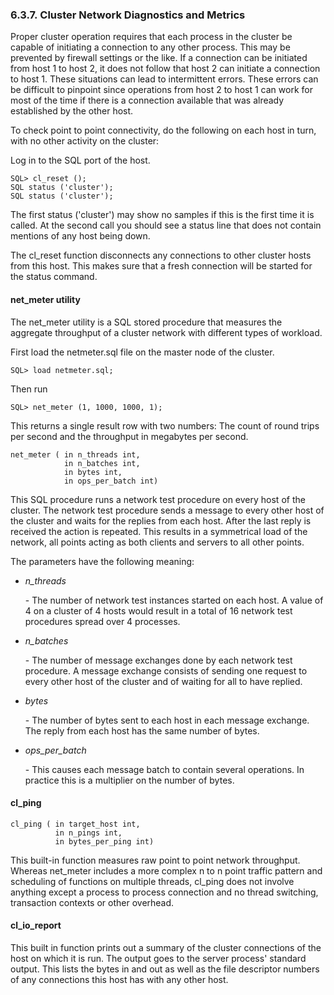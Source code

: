 <div>

<div>

<div>

<div>

### 6.3.7. Cluster Network Diagnostics and Metrics

</div>

</div>

</div>

Proper cluster operation requires that each process in the cluster be
capable of initiating a connection to any other process. This may be
prevented by firewall settings or the like. If a connection can be
initiated from host 1 to host 2, it does not follow that host 2 can
initiate a connection to host 1. These situations can lead to
intermittent errors. These errors can be difficult to pinpoint since
operations from host 2 to host 1 can work for most of the time if there
is a connection available that was already established by the other
host.

To check point to point connectivity, do the following on each host in
turn, with no other activity on the cluster:

Log in to the SQL port of the host.

``` programlisting
SQL> cl_reset ();
SQL status ('cluster');
SQL status ('cluster');
```

The first status ('cluster') may show no samples if this is the first
time it is called. At the second call you should see a status line that
does not contain mentions of any host being down.

The cl_reset function disconnects any connections to other cluster hosts
from this host. This makes sure that a fresh connection will be started
for the status command.

<div>

<div>

<div>

<div>

#### net_meter utility

</div>

</div>

</div>

The net_meter utility is a SQL stored procedure that measures the
aggregate throughput of a cluster network with different types of
workload.

First load the netmeter.sql file on the master node of the cluster.

``` programlisting
SQL> load netmeter.sql;
```

Then run

``` programlisting
SQL> net_meter (1, 1000, 1000, 1);
```

This returns a single result row with two numbers: The count of round
trips per second and the throughput in megabytes per second.

``` programlisting
net_meter ( in n_threads int,
            in n_batches int,
            in bytes int,
            in ops_per_batch int)
```

This SQL procedure runs a network test procedure on every host of the
cluster. The network test procedure sends a message to every other host
of the cluster and waits for the replies from each host. After the last
reply is received the action is repeated. This results in a symmetrical
load of the network, all points acting as both clients and servers to
all other points.

The parameters have the following meaning:

<div>

- <span class="emphasis">*n_threads*</span>

  \- The number of network test instances started on each host. A value
  of 4 on a cluster of 4 hosts would result in a total of 16 network
  test procedures spread over 4 processes.

- <span class="emphasis">*n_batches*</span>

  \- The number of message exchanges done by each network test
  procedure. A message exchange consists of sending one request to every
  other host of the cluster and of waiting for all to have replied.

- <span class="emphasis">*bytes*</span>

  \- The number of bytes sent to each host in each message exchange. The
  reply from each host has the same number of bytes.

- <span class="emphasis">*ops_per_batch*</span>

  \- This causes each message batch to contain several operations. In
  practice this is a multiplier on the number of bytes.

</div>

</div>

<div>

<div>

<div>

<div>

#### cl_ping

</div>

</div>

</div>

``` programlisting
cl_ping ( in target_host int,
          in n_pings int,
          in bytes_per_ping int)
```

This built-in function measures raw point to point network throughput.
Whereas net_meter includes a more complex n to n point traffic pattern
and scheduling of functions on multiple threads, cl_ping does not
involve anything except a process to process connection and no thread
switching, transaction contexts or other overhead.

</div>

<div>

<div>

<div>

<div>

#### cl_io_report

</div>

</div>

</div>

This built in function prints out a summary of the cluster connections
of the host on which it is run. The output goes to the server process'
standard output. This lists the bytes in and out as well as the file
descriptor numbers of any connections this host has with any other host.

</div>

</div>
